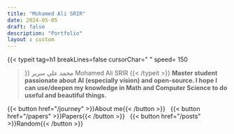 ```yaml
---
title: "Mohamed Ali SRIR"
date: 2024-05-05
draft: false
description: "Portfolio"
layout : custom
---
```


{{< typeit 
  tag=h1
  breakLines=false
  cursorChar=" "
  speed= 150
>}}
محمد علي سرير
Mohamed Ali SRIR
{{< /typeit >}}
**Master student passionate about AI (especially vision) and open-source. I hope I can use/deepen my knowledge in Math and Computer Science to do useful and beautiful things.**
<div class="flex justify-center">
  <div class="flex flex-wrap justify-center">
    {{< button href="/journey" >}}About me{{< /button >}}
    &nbsp;
    {{< button href="/papers" >}}Papers{{< /button >}}
    &nbsp;
    {{< button href="/posts" >}}Random{{< /button >}}
  </div>
</div>